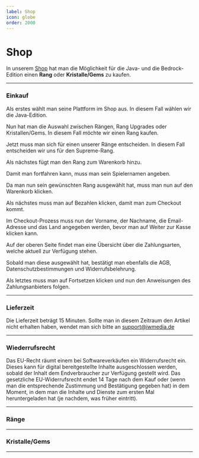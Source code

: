 ```yaml
---
label: Shop
icon: globe
order: 2000
---
```

# Shop

In unserem [Shop](https://shop.opsucht.net/) hat man die Möglichkeit für die Java- und die Bedrock-Edition einen **Rang** oder **Kristalle/Gems** zu kaufen.

---

### Einkauf

Als erstes wählt man seine Plattform im Shop aus. In diesem Fall wählen wir die Java-Edition.

Nun hat man die Auswahl zwischen Rängen, Rang Upgrades oder Kristallen/Gems. In diesem Fall möchte wir einen Rang kaufen.

Jetzt muss man sich für einen unserer Ränge entscheiden. In diesem Fall entscheiden wir uns für den Supreme-Rang.

Als nächstes fügt man den Rang zum Warenkorb hinzu.

Damit man fortfahren kann, muss man sein Spielernamen angeben.

Da man nun sein gewünschten Rang ausgewählt hat, muss man nun auf den Warenkorb klicken.

Als nächstes muss man auf Bezahlen klicken, damit man zum Checkout kommt.

Im Checkout-Prozess muss nun der Vorname, der Nachname, die Email-Adresse und das Land angegeben werden, bevor man auf Weiter zur Kasse klicken kann.

Auf der oberen Seite findet man eine Übersicht über die Zahlungsarten, welche aktuell zur Verfügung stehen.

Sobald man diese ausgewählt hat, bestätigt man ebenfalls die AGB, Datenschutzbestimmungen und Widerrufsbelehrung.

Als letztes muss man auf Fortsetzen klicken und nun den Anweisungen des Zahlungsanbieters folgen.

---

### Lieferzeit

Die Lieferzeit beträgt 15 Minuten. Sollte man in diesem Zeitraum den Artikel nicht erhalten haben, wendet man sich bitte an support@iwmedia.de

---

### Wiederrufsrecht

Das EU-Recht räumt einem bei Softwareverkäufen ein Widerrufsrecht ein. Dieses kann für digital bereitgestellte Inhalte ausgeschlossen werden, sobald der Inhalt dem Endverbraucher zur Verfügung gestellt wird. Das gesetzliche EU-Widerrufsrecht endet 14 Tage nach dem Kauf oder (wenn man die entsprechende Zustimmung und Bestätigung gegeben hat) in dem Moment, in dem man die Inhalte und Dienste zum ersten Mal heruntergeladen hat (je nachdem, was früher eintritt).

---

### Ränge 



---

### Kristalle/Gems



---





